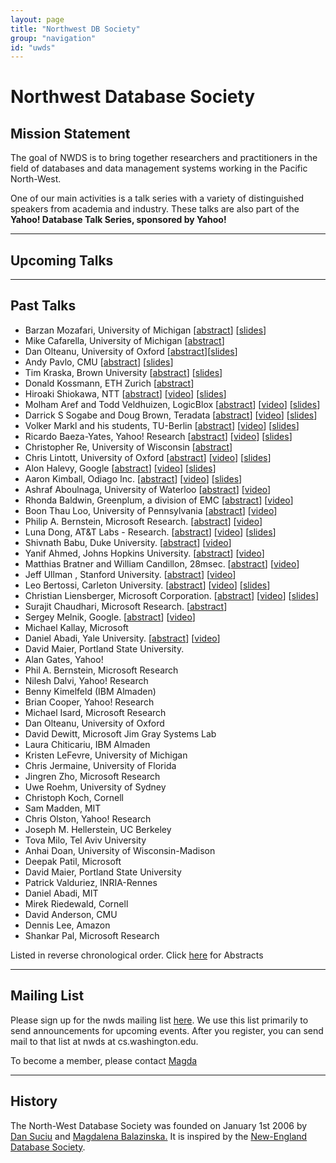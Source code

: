 ```yaml
---
layout: page
title: "Northwest DB Society"
group: "navigation"
id: "uwds"
---
```


# Northwest Database Society
## Mission Statement

The goal of NWDS is to bring together researchers and practitioners in the field of databases and data management systems working in the Pacific North-West.

One of our main activities is a talk series with a variety of distinguished speakers from academia and industry. These talks are also part of the **Yahoo! Database Talk Series, sponsored by Yahoo!**

* * *

##  Upcoming Talks 

* * *

## Past Talks

*   Barzan Mozafari, University of Michigan  [[abstract](past_talks.htm#barzan_mozafari_11_22_13)] [[slides](pdf/UW-Google-published.pdf)]
*   Mike Cafarella, University of Michigan [[abstract](past_talks.htm#mike_cafarella_11_15_13)]
*   Dan Olteanu, University of Oxford [[abstract](past_talks.htm#dan_olteanu_11_8_13)][[slides](pdf/fdb.pdf)]
*   Andy Pavlo, CMU  [[abstract](past_talks.htm#andy_pavlo_11_1_13)] [[slides](pdf/newsql2013-uw.pdf)]
*   Tim Kraska, Brown University  [[abstract](past_talks.htm#tim_kraska_10_25_13)] [[slides](pdf/2013-MLbase-UW.pdf)]
*   Donald Kossmann, ETH Zurich  [[abstract](past_talks.htm#kossmann_08_02_13)]
*   Hiroaki Shiokawa, NTT  [[abstract](past_talks.htm#shiokawa_07_19_13)] [[video](not_available_yet)] [[slides](pdf/Shiokawa.pdf)]
*   Molham Aref and Todd Veldhuizen, LogicBlox  [[abstract](past_talks.htm#logicblox_1_2_2013)] [[video](not_available_yet)] [[slides](not_available_yet)]
*   Darrick S Sogabe and Doug Brown, Teradata [[abstract](past_talks.htm#teradata_22_2_2013)] [[video](not_available_yet)] [[slides](not_available_yet)]
*   Volker Markl and his students, TU-Berlin [[abstract](past_talks.htm#Stratosphere_2_10_12)] [[video](not_available_yet)] [[slides](not_available_yet)]
*   Ricardo Baeza-Yates, Yahoo! Research [[abstract](past_talks.htm#ricardo_baeza-yates_14_5_12)] [[video](https://tegr.it/y/or1b)] [[slides](pdf/Distributed-WR.pdf)]
*   Christopher Re, University of Wisconsin [[abstract](past_talks.htm#chris_re_13_4_12)]
*   Chris Lintott, University of Oxford [[abstract](past_talks.htm#chris_lintott_16_4_12)] [[video](https://tegr.it/y/or1f)] [[slides](pdf/chris_lintott.ppt)]
*   Alon Halevy, Google [[abstract](past_talks.htm#alon_halevy_11_1_12)] [[video](https://tegr.it/y/90l8)] [[slides](pdf/alon_halevy_11_1_12.pdf)]
*   Aaron Kimball, Odiago Inc. [[abstract](past_talks.htm#aaron_kimball_12_9_11)] [[video](https://tegr.it/y/8rzi)] [[slides](pdf/aaron_kimball.pdf)]
*   Ashraf Aboulnaga, University of Waterloo [[abstract](past_talks.htm#ashraf_aboulnaga_11_16_11)] [[video](video/Ashraf_Aboulnaga_-_High_Availability_for_Database_Systems_in_Cloud_Computing_Environments_default.mp4)]
*   Rhonda Baldwin, Greenplum, a division of EMC [[abstract](past_talks.htm#rhonda_baldwin_11_14_11)] [[video](video/Rhonda_Baldwin_-_Research_At_Greenplum_default.mp4)]
*   Boon Thau Loo, University of Pennsylvania [[abstract](past_talks.htm#boon_thau_loo_11_11_11)] [[video](video/Boon_Thau_Loo_-_Evolving_the_Internet_with_Declarative_Networking_default.mp4)]
*   Philip A. Bernstein, Microsoft Research. [[abstract](past_talks.htm#phil_bernstein_9-32-2011)] [[video](video/Optimistic_Concurrency_Control_by_Melding_Trees_default.mp4)]
*   Luna Dong, AT&amp;T Labs - Research. [[abstract](past_talks.htm#luna_dong_8-26-2011)] [[video](video/SOLOMON__Seeking_the_Truth_Via_Copying_Detection_-_Video_default_d9aab3ac.mp4)] [[slides](pdf/solomon.pptx)]
*   Shivnath Babu, Duke University. [[abstract](past_talks.htm#shivnath_babu_8-3-2011)] [[video](video/MADDER_and_Self-Tuning_Data_Analytics_on_Hadoop_with_Starfish_default.mp4)]
*   Yanif Ahmed, Johns Hopkins University. [[abstract](past_talks.htm#yanif_ahmed_15-7-2011)] [[video](video/DB_Toaster_default.mp4)]
*   Matthias Bratner and William Candillon, 28msec. [[abstract](past_talks.htm#bratner_candillon_6-7-2011)] [[video](video/XQuery_in_the_Cloud_-_laptop_default.mp4)]
*   Jeff Ullman , Stanford University. [[abstract](past_talks.htm#jeff_ullman_29-4-2011)] [[video](video/jeff_talk_pow_default.mp4)]
*   Leo Bertossi, Carleton University. [[abstract](past_talks.htm#leo_bertossi_4-11-11)] [[video](video/Bertossi_slide_default.mp4)] [[slides](pdf/p2pTalk11.pdf)]
*   Christian Liensberger, Microsoft Corporation. [[abstract](past_talks.htm#christian_liensberger_4-8-11)] [[video](video/Christian_talk_default.mp4)] [[slides](pdf/Presentation.pdf)]
*   Surajit Chaudhari, Microsoft Research. [[abstract](past_talks.htm#surajit_chaudhari_2-25-11)]
*   Sergey Melnik, Google. [[abstract](past_talks.htm#sergey_melnik_10-3-10)] [[video](video/Fri__Dec_3_2010_at_12_06_PM_default_7c582433.mp4)]
*   Michael Kallay, Microsoft
*   Daniel Abadi, Yale University. [[abstract](past_talks.htm#daniel_abadi_7-30-10)] [[video](video/Friday__July_30__2010_at_10_35_49_AM_default_a623b308.mp4)]
*   David Maier, Portland State University.
*   Alan Gates, Yahoo!
*   Phil A. Bernstein, Microsoft Research
*   Nilesh Dalvi, Yahoo! Research
*   Benny Kimelfeld (IBM Almaden)
*   Brian Cooper, Yahoo! Research
*   Michael Isard, Microsoft Research
*   Dan Olteanu, University of Oxford
*   David Dewitt, Microsoft Jim Gray Systems Lab
*   Laura Chiticariu, IBM Almaden
*   Kristen LeFevre, University of Michigan
*   Chris Jermaine, University of Florida
*   Jingren Zho, Microsoft Research
*   Uwe Roehm, University of Sydney
*   Christoph Koch, Cornell
*   Sam Madden, MIT
*   Chris Olston, Yahoo! Research
*   Joseph M. Hellerstein, UC Berkeley
*   Tova Milo, Tel Aviv University
*   Anhai Doan, University of Wisconsin-Madison
*   Deepak Patil, Microsoft
*   David Maier, Portland State University
*   Patrick Valduriez, INRIA-Rennes
*   Daniel Abadi, MIT
*   Mirek Riedewald, Cornell
*   David Anderson, CMU
*   Dennis Lee, Amazon
*   Shankar Pal, Microsoft Research

Listed in reverse chronological order. Click [here](http://db.cs.washington.edu/nwds/past_talks.htm) for Abstracts

* * *

## Mailing List

Please sign up for the nwds mailing list [here](http://mailman.cs.washington.edu/csenetid/auth/mailman/listinfo/nwds). We
use this list primarily to send announcements for upcoming events. After you register, you can send mail to that list at nwds at cs.washington.edu.

To become a member, please contact [Magda](http://www.cs.washington.edu/homes/magda/)

* * *

## History

The North-West Database Society was founded on January 1st 2006 by [Dan Suciu](http://www.cs.washington.edu/homes/suciu/) and
[Magdalena Balazinska.](http://www.cs.washington.edu/homes/magda/) It is inspired by the [New-England Database Society](http://www.cse.uconn.edu/neds/).
